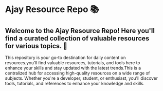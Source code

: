 # Ajay Resource Repo 📚
## Welcome to the Ajay Resource Repo! Here you'll find a curated collection of valuable resources for various topics. 🚀
This repository is your go-to destination for daily content on resources.you'll find valuable resources, tutorials, and tools here to enhance your skills and stay updated with the latest trends.This is  a centralized hub for accessing high-quality resources on a wide range of subjects. Whether you're a developer, student, or enthusiast, you'll discover tools, tutorials, and references to enhance your knowledge and skills.
